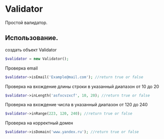 # Validator
Простой валидатор.

## Использование.

создать объект Validator
```php
$validator = new Validator();
```
Проверка email
```php
$validator->isEmail('Example@mail.com'); //return true or false
```
Проверка на вхождение длины строки в указанный диапазон от 10 до 20
```php
$validator->inLength('asfxcvzxcf', 10, 20); //return true or false
```
Проверка на вхождение числа в указанный диапазон от 120 до 240
```php
$validator->inRange(223, 120, 240); //return true or false
```
Проверка на корректный домен
```php
$validator->isDomain('www.yandex.ru'); //return true or false
```
